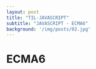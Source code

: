 ```yaml
---
layout: post
title: "TIL-JAVASCRIPT"
subtitle: "JAVASCRIPT - ECMA6"
background: '/img/posts/02.jpg'
---
```


# ECMA6